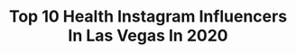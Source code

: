 ---
title: Top 10 Health Instagram Influencers In Las Vegas In 2020
description: >-
  Find top health Instagram influencers in Las Vegas in 2020. Most popular hashtags: #lasvegas #health #love #model.
platform: Instagram
hits: 134
text_top: Identify the most popular Instagram influencers on inBeat.
text_bottom: Our platform holds 134 Instagram influencers like this in Las Vegas, United States for you to contact.
profiles:
  - username: "harmonyswank"
    fullname: >-
      𝓗𝓪𝓻𝓶𝓸𝓷𝔂 𝓢𝔀𝓪𝓷𝓴
    bio: >-
      📸 𝓜𝓸𝓭𝓮𝓵 🎤 𝓢𝓲𝓷𝓰𝓮𝓻 ✏️ 𝓛𝔂𝓻𝓲𝓬𝓲𝓼𝓽 ✈️ 𝓣𝓻𝓪𝓿𝓮𝓵𝓮𝓻 🐾 𝓕𝓾𝓻 𝓶𝓸𝓶𝓶𝔂 𝓸𝓯 3 💍 𝓦𝓲𝓯𝓮𝔂 𝓽𝓸 @𝓵𝓪𝓷𝓭𝓸𝓷𝓼𝔀𝓪𝓷𝓴
    location: "United States"
    followers: 71962
    engagement: 283
    commentsToLikes: 0.030279
    id: ck5q76fi205wz0i11rw8zsvjz
    verified: false
    hashtags: "#fallfashion, #vegas, #health, #lasvegasinfluencer"
  - username: "roxannelavin"
    fullname: >-
      Roxanne Lavin
    bio: >-
      Health Coach, Las Vegas🌵 Plant Based Nutritionist🌱 Personal Trainer•Pilates Instructor 💪🏼 Travel Addict 🌍 Mom, Wife, Animal Lover, Vegan 💚
    location: "United States"
    followers: 20935
    engagement: 322
    commentsToLikes: 0.044821
    id: ck6tmohne87zw0j71z41cgl4f
    verified: false
    hashtags: "#outdoors, #utah, #photography, #staywild"
  - username: "katiechunghua"
    fullname: >-
      KATIE•CHUNG•HUA
    bio: >-
      Boise📍Las Vegas Health & Fitness Expert Ex #Hockey Player Host of @builtpodcast 🎙 @fitplan_app Elite Trainer
    location: "United States"
    followers: 66168
    engagement: 113
    commentsToLikes: 0.028846
    id: ck0vuxlulmmig0i1959d6gpbb
    verified: true
    hashtags: "#fitnessvideo, #happyandhealthy, #behappy, #workouttips"
  - username: "_gifted_handzvip"
    fullname: >-
      K.J. Harris
    bio: >-
      Business Consultant 📈 Grambling State University Alum 🎓 CEO of “Gifted Handz VIP” ⚜️La. 🛫 Htx.📍 U.S. Air Force Veteran ⬇️ Products Available ⬇️
    location: "United States"
    followers: 19419
    engagement: 283
    commentsToLikes: 0.023843
    id: ck5cl4k5ky8fv0i11hhkr69wc
    verified: false
    hashtags: "#veganfriendlyproducts, #dubaibarber, #ukbarber, #haircutsformen"
  - username: "nic_sparkly"
    fullname: >-
      NICOLE ELLIS
    bio: >-
      Dancer➕Podiatrist➕Life Enthusiast. 🏈 Las Vegas Raiderette 💍 @tbradbernard 🎓 BHlthSc/MPodMed 🧘🏼‍♀️ Pilates Instructor 🐶 @jethro_the_aussie_
    location: "United States"
    followers: 10925
    engagement: 438
    commentsToLikes: 0.048882
    id: ck9wd2t3tdtg80j78ewnfnn74
    verified: false
    hashtags: "#girlsnight, #myfairytalelife, #raiderettes, #instagood"
  - username: "savannahlynx"
    fullname: >-
      Savannah Lynx
    bio: >-
      Singer/Model/Entertainer LV • LA • NYC • 🐆💫 Fitness/health link below⬇️ @roserabbitlie singer @thelynxclub founder @fitnessgurls athlete
    location: "United States"
    followers: 66453
    engagement: 83
    commentsToLikes: 0.060599
    id: ck6tmayfo7i7e0j71j4zxh5pe
    verified: false
    hashtags: "#entertainer, #lasvegas, #roserabbitlie, #singer"
  - username: "calumwinsor"
    fullname: >-
      Calum Winsor 🇦🇺🇺🇸
    bio: >-
      CALUM WINSOR #CaptainAustralia 🇦🇺 T1 Diabetic #sometimesmodels
    location: "United States"
    followers: 66471
    engagement: 257
    commentsToLikes: 0.021787
    id: ck6tlj2g8631m0j71qnd56bhq
    verified: false
    hashtags: "#humpday, #miamibeach, #mondaymotivation, #tgif"
  - username: "reeshespieces_"
    fullname: >-
      RISHA LAUREN
    bio: >-
      📍Las Vegas, NV 👩🏻‍💻#EverythingBitsNPieces 🧡#MSwarrior www.reeshespieces.com — hiatus
    location: "United States"
    followers: 6106
    engagement: 462
    commentsToLikes: 0.156660
    id: ck6toq7lifhct0j71b0b4l1hp
    verified: false
    hashtags: "#multiplesclerosis, #msblogger, #everythingbitsnpieces, #support"
  - username: "antoncorbijn4real"
    fullname: >-
      Anton Corbijn
    bio: >-
      Photographer/Filmdirector Represented by 2bMgmt/CAA/Independent/Serial/Merman. Photo sales Zeno-X Antwerp - Anita Beckers Frankfurt.
    location: "United States"
    followers: 156522
    engagement: 493
    commentsToLikes: 0.014582
    id: ck0twg1f9f7o80i19sozzrljp
    verified: true
    hashtags: "#love, #knokke, #stayhome, #nature"
  - username: "therealchelseakawehilani"
    fullname: >-
      CHELSEA KAWEHILANI
    bio: >-
      O’ahu girl | Las Vegas Whatever you are, be a good one🦋
    location: "United States"
    followers: 6682
    engagement: 784
    commentsToLikes: 0.098383
    id: ck5q8v82683xk0i11tvgf3l7e
    verified: false
    hashtags: "#workout, #motivation, #fitclublv, #passthebrushchallenge"
---